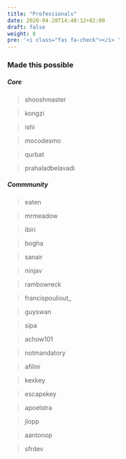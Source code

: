 ```yaml
---
title: "Professionals"
date: 2020-04-28T14:40:12+02:00
draft: false
weight: 8
pre: '<i class="fas fa-check"></i> '
---
```



### Made this possible

##### Core

> shooshmaster

> kongzi

> ishi

> mocodesmo

> qurbat

> prahaladbelavadi

##### Commmunity

> eaten

> mrmeadow

> ibiri

> bogha

> sanair

> ninjav

> rambowreck

> francispouliout_

> guyswan
 
> sipa

> achow101

> notmandatory

> afilini 

> kexkey 

> escapekey

> apoelstra

> jlopp

> aantonop

> sfrdev


